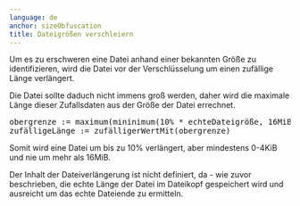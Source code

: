 ```yaml
---
language: de
anchor: sizeObfuscation
title: Dateigrößen verschleiern
---
```

<p class="lead">Um es zu erschweren eine Datei anhand einer bekannten Größe zu identifizieren, wird die Datei vor der Verschlüsselung um einen zufällige Länge verlängert.</p>

Die Datei sollte daduch nicht immens groß werden, daher wird die maximale Länge dieser Zufallsdaten aus der Größe der Datei errechnet.

<pre>
obergrenze := maximum(mininimum(10% * echteDateigröße, 16MiB), 4KiB)
zufälligeLänge := zufälligerWertMit(obergrenze)
</pre>

Somit wird eine Datei um bis zu 10% verlängert, aber mindestens 0-4KiB und nie um mehr als 16MiB.

Der Inhalt der Dateiverlängerung ist nicht definiert, da - wie zuvor beschrieben, die echte Länge der Datei im Dateikopf gespeichert wird und ausreicht um das echte Dateiende zu ermitteln.
